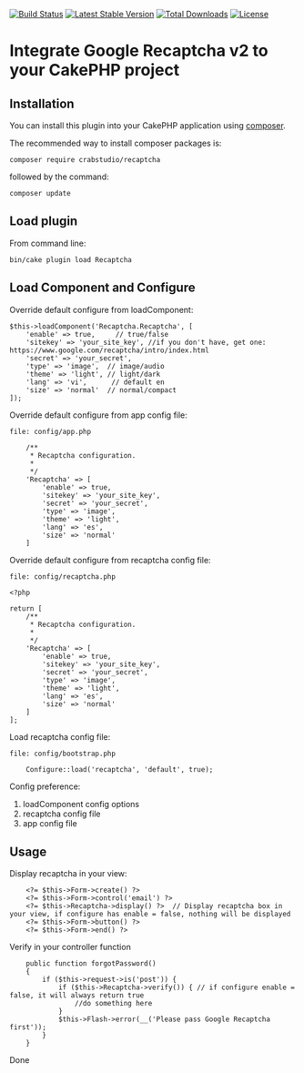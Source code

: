 [![Build Status](https://img.shields.io/github/workflow/status/ctlabvn/Recaptcha/CI/master)](https://github.com/ctlabvn/Recaptcha/actions?query=workflow%3ACI+branch%3Amaster)
[![Latest Stable Version](https://poser.pugx.org/crabstudio/recaptcha/v/stable)](https://packagist.org/packages/crabstudio/recaptcha)
[![Total Downloads](https://poser.pugx.org/crabstudio/recaptcha/downloads)](https://packagist.org/packages/crabstudio/recaptcha)
[![License](https://poser.pugx.org/crabstudio/recaptcha/license)](https://packagist.org/packages/crabstudio/recaptcha)
# Integrate Google Recaptcha v2 to your CakePHP project

## Installation

You can install this plugin into your CakePHP application using [composer](http://getcomposer.org).

The recommended way to install composer packages is:

```
composer require crabstudio/recaptcha
```

followed by the command:

```
composer update
```

## Load plugin

From command line:
```
bin/cake plugin load Recaptcha
```

## Load Component and Configure

Override default configure from loadComponent:
```
$this->loadComponent('Recaptcha.Recaptcha', [
    'enable' => true,     // true/false
    'sitekey' => 'your_site_key', //if you don't have, get one: https://www.google.com/recaptcha/intro/index.html
    'secret' => 'your_secret',
    'type' => 'image',  // image/audio
    'theme' => 'light', // light/dark
    'lang' => 'vi',      // default en
    'size' => 'normal'  // normal/compact
]);
```

Override default configure from app config file:
```
file: config/app.php

    /**
     * Recaptcha configuration.
     *
     */
    'Recaptcha' => [
        'enable' => true,
        'sitekey' => 'your_site_key',
        'secret' => 'your_secret',
        'type' => 'image',
        'theme' => 'light',
        'lang' => 'es',
        'size' => 'normal'
    ]
```

Override default configure from recaptcha config file:
```
file: config/recaptcha.php

<?php

return [
    /**
     * Recaptcha configuration.
     *
     */
    'Recaptcha' => [
        'enable' => true,
        'sitekey' => 'your_site_key',
        'secret' => 'your_secret',
        'type' => 'image',
        'theme' => 'light',
        'lang' => 'es',
        'size' => 'normal'
    ]
];
```

Load recaptcha config file:
```
file: config/bootstrap.php

    Configure::load('recaptcha', 'default', true);
```

Config preference:
1. loadComponent config options
2. recaptcha config file
3. app config file

## Usage

Display recaptcha in your view:
```
    <?= $this->Form->create() ?>
    <?= $this->Form->control('email') ?>
    <?= $this->Recaptcha->display() ?>  // Display recaptcha box in your view, if configure has enable = false, nothing will be displayed
    <?= $this->Form->button() ?>
    <?= $this->Form->end() ?>
```

Verify in your controller function
```
    public function forgotPassword()
    {
        if ($this->request->is('post')) {
            if ($this->Recaptcha->verify()) { // if configure enable = false, it will always return true
                //do something here
            }
            $this->Flash->error(__('Please pass Google Recaptcha first'));
        }
    }
```

Done
